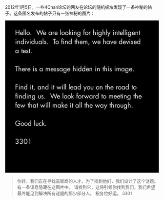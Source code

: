 2012年1月5日，一些4Chan论坛的网友在论坛的随机板块发现了一条神秘的帖子。这条匿名发布的帖子只有一张神秘的图片：

![3301](./images/3301.jpg)

> 你好。我们正在寻找高智商的人才。为了找到他们，我们设计了这个谜题。
有一条讯息隐藏在这图片中。
请找到它，这将引领你找到我们。我们希望最终能见到解决所有谜题的那少部分人。
祝各位好运。
3301

